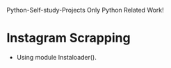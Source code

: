 Python-Self-study-Projects
Only Python Related Work!
# Instagram Scrapping
- Using module Instaloader().
